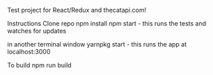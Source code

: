 Test project for React/Redux and thecatapi.com!

Instructions
  Clone repo
  npm install
  npm start  - this runs the tests and watches for updates

in another terminal window
  yarnpkg start - this runs the app at localhost:3000


To build
  npm run build
